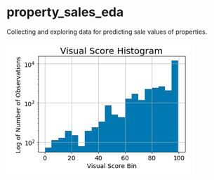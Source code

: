 # property_sales_eda
Collecting and exploring data for predicting sale values of properties.



![](/images/visual_score_hist.png)

